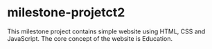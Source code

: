# milestone-projetct2
This milestone project contains simple website using HTML, CSS and JavaScript.  The core concept of the website is Education.
